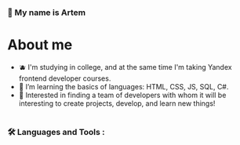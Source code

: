 ### 🌌 My name is Artem

# About me

- 🫐 I'm studying in college, and at the same time I'm taking Yandex frontend developer courses.
- 🧢 I’m learning the basics of languages: HTML, CSS, JS, SQL, C#.
- 🔑 Interested in finding a team of developers with whom it will be interesting to create projects, develop, and learn new things!

#

### :hammer_and_wrench: Languages and Tools :

